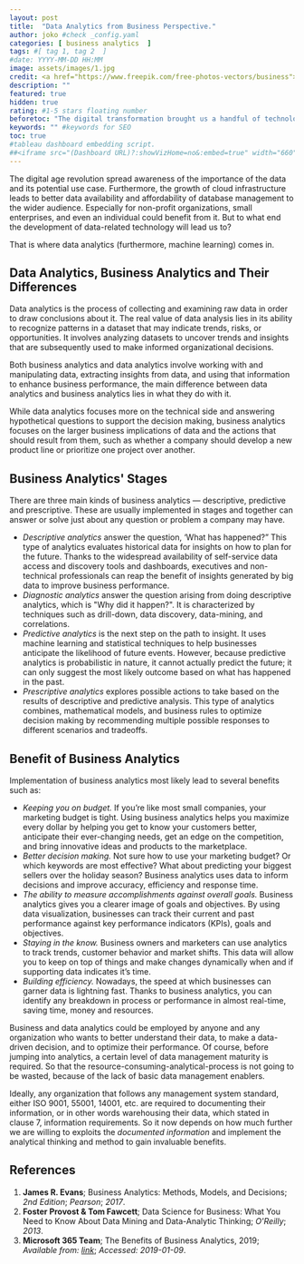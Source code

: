 ```yaml
---
layout: post
title:  "Data Analytics from Business Perspective."
author: joko #check _config.yaml
categories: [ business analytics  ]
tags: #[ tag 1, tag 2  ]
#date: YYYY-MM-DD HH:MM
image: assets/images/1.jpg
credit: <a href="https://www.freepik.com/free-photos-vectors/business">Business photo created by freepik - www.freepik.com</a>
description: ""
featured: true
hidden: true
rating: #1-5 stars floating number
beforetoc: "The digital transformation brought us a handful of technology, term, and practical implementation that helps either individual or organization to improve and overcome their problem. One of them is business analytics which is a branch of data analytics practice and implementation."
keywords: "" #keywords for SEO
toc: true
#tableau dashboard embedding script.
##<iframe src="(Dashboard URL)?:showVizHome=no&:embed=true" width="660" height="900"></iframe>
---
```


The digital age revolution spread awareness of the importance of the data and its potential use case. Furthermore, the growth of cloud infrastructure leads to better data availability and affordability of database management to the wider audience. Especially for non-profit organizations, small enterprises, and even an individual could benefit from it. But to what end the development of data-related technology will lead us to?

That is where data analytics (furthermore, machine learning) comes in.

## Data Analytics, Business Analytics and Their Differences

Data analytics is the process of collecting and examining raw data in order to draw conclusions about it. The real value of data analysis lies in its ability to recognize patterns in a dataset that may indicate trends, risks, or opportunities. It involves analyzing datasets to uncover trends and insights that are subsequently used to make informed organizational decisions.

Both business analytics and data analytics involve working with and manipulating data, extracting insights from data, and using that information to enhance business performance, the main difference between data analytics and business analytics lies in what they do with it.

While data analytics focuses more on the technical side and answering hypothetical questions to support the decision making, business analytics focuses on the larger business implications of data and the actions that should result from them, such as whether a company should develop a new product line or prioritize one project over another. 

## Business Analytics' Stages

There are three main kinds of business analytics — descriptive, predictive and prescriptive. These are usually implemented in stages and together can answer or solve just about any question or problem a company may have. 

- *Descriptive analytics* answer the question, ‘What has happened?” This type of analytics evaluates historical data for insights on how to plan for the future. Thanks to the widespread availability of self-service data access and discovery tools and dashboards, executives and non-technical professionals can reap the benefit of insights generated by big data to improve business performance.
-  *Diagnostic analytics* answer the question arising from doing descriptive analytics, which is "Why did it happen?". It is characterized by techniques such as drill-down, data discovery, data-mining, and correlations.
- *Predictive analytics* is the next step on the path to insight. It uses machine learning and statistical techniques to help businesses anticipate the likelihood of future events. However, because predictive analytics is probabilistic in nature, it cannot actually predict the future; it can only suggest the most likely outcome based on what has happened in the past.
- *Prescriptive analytics* explores possible actions to take based on the results of descriptive and predictive analysis. This type of analytics combines, mathematical models, and business rules to optimize decision making by recommending multiple possible responses to different scenarios and tradeoffs.

## Benefit of Business Analytics

Implementation of business analytics most likely lead to several benefits such as:
- *Keeping you on budget.* If you’re like most small companies, your marketing budget is tight. Using business analytics helps you maximize every dollar by helping you get to know your customers better, anticipate their ever-changing needs, get an edge on the competition, and bring innovative ideas and products to the marketplace.  
- *Better decision making.* Not sure how to use your marketing budget? Or which keywords are most effective? What about predicting your biggest sellers over the holiday season? Business analytics uses data to inform decisions and improve accuracy, efficiency and response time. 
- *The ability to measure accomplishments against overall goals.* Business analytics gives you a clearer image of goals and objectives. By using data visualization, businesses can track their current and past performance against key performance indicators (KPIs), goals and objectives. 
- *Staying in the know.* Business owners and marketers can use analytics to track trends, customer behavior and market shifts. This data will allow you to keep on top of things and make changes dynamically when and if supporting data indicates it’s time. 
- *Building efficiency.* Nowadays, the speed at which businesses can garner data is lightning fast. Thanks to business analytics, you can identify any breakdown in process or performance in almost real-time, saving time, money and resources.  


<!-- ## Who might need business analytics? -->

Business and data analytics could be employed by anyone and any organization who wants to better understand their data, to make a data-driven decision, and to optimize their performance. Of course, before jumping into analytics, a certain level of data management maturity is required.  So that the resource-consuming-analytical-process is not going to be wasted, because of the lack of basic data management enablers.

Ideally, any organization that follows any management system standard, either ISO 9001, 55001, 14001, etc. are required to documenting their information, or in other words warehousing their data, which stated in clause 7, information requirements. So it now depends on how much further we are willing to exploits the *documented information* and implement the analytical thinking and method to gain invaluable benefits.


## References
1. **James R. Evans**; Business Analytics: Methods, Models, and Decisions; *2nd Edition*; *Pearson*; *2017*.
2. **Foster Provost & Tom Fawcett**; Data Science for Business: What You Need to Know About Data Mining and Data-Analytic Thinking; *O'Reilly*; *2013*.
3. **Microsoft 365 Team**; The Benefits of Business Analytics, 2019; *Available from: [link](https://www.microsoft.com/en-us/microsoft-365/growth-center/resources/benefits-of-business-analytics)*; *Accessed: 2019-01-09*.